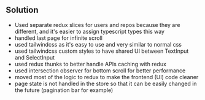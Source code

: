 ## Solution

- Used separate redux slices for users and repos because they are different, and it's easier to assign typescript types this way
- handled last page for infinite scroll
- used tailwindcss as it's easy to use and very similar to normal css
- used tailwindcss custom styles to have shared UI between TextInput and SelectInput
- used redux thunks to better handle APIs caching with redux
- used intersection observer for bottom scroll for better performance
- moved most of the logic to redux to make the frontend (UI) code cleaner
- page state is not handled in the store so that it can be easily changed in the future (pagination bar for example)
